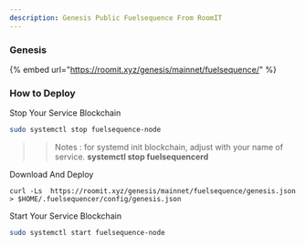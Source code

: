 ```yaml
---
description: Genesis Public Fuelsequence From RoomIT
---
```


### Genesis

{%  embed url="https://roomit.xyz/genesis/mainnet/fuelsequence/" %}


### How to Deploy

Stop Your Service Blockchain
```bash
sudo systemctl stop fuelsequence-node
```
>> Notes : for systemd init blockchain, adjust with your name of service. __systemctl stop fuelsequencerd__


Download And Deploy
```
curl -Ls  https://roomit.xyz/genesis/mainnet/fuelsequence/genesis.json > $HOME/.fuelsequencer/config/genesis.json 
```

Start Your Service Blockchain
```bash
sudo systemctl start fuelsequence-node
```